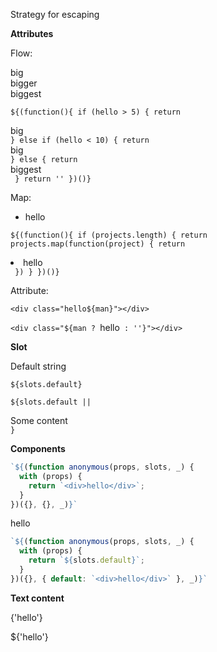 Strategy for escaping

**Attributes**

Flow:

<div if="hello > 5">
  big
</div>
<div elsif="hello < 10">
  bigger
</div>
<div else>
  biggest
</div>

`${(function(){
  if (hello > 5) {
    return `<div>big</div>`
  } else if (hello < 10) {
    return `<div>big</div>`
  } else {
    return `<div>biggest</div>`
  }
  return ''
})()}`

Map:
<ul if="projects.length"><li map="project of projects">hello</li></ul>

`${(function(){
  if (projects.length) {
    return projects.map(function(project) {
      return `<li>hello</li>`
    })
  }
})()}`


Attribute:
<div class="hello"></div>

<div class="hello{man}"></div>

`<div class="hello${man}"></div>`

<div class="{man}"></div>

`<div class="${man ? `hello` : ''}"></div>`

**Slot**

<slot>Default string</slot>

`${slots.default}`

`${slots.default || `<div>Some content</div>`}`

**Components**

<card></card>
<template is="card"><div>hello</div></template>

```js
`${(function anonymous(props, slots, _) {
  with (props) {
    return `<div>hello</div>`;
  }
})({}, {}, _)}`
```

<card><div>hello</div></card>
<template is="card"><slot></slot></template>

```js
`${(function anonymous(props, slots, _) {
  with (props) {
    return `${slots.default}`;
  }
})({}, { default: `<div>hello</div>` }, _)}`
```

**Text content**

{'hello'}

${'hello'}
